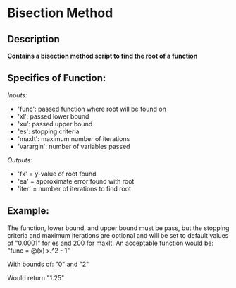 # Bisection Method
## Description
**Contains a bisection method script to find the root of a function**

## Specifics of Function:

*Inputs:*
-   'func': passed function where root will be found on
-   'xl': passed lower bound
-   'xu': passed upper bound
-   'es': stopping criteria
-   'maxIt': maximum number of iterations
-   'varargin': number of variables passed

*Outputs:*
-   'fx' = y-value of root found
-   'ea' = approximate error found with root
-   'iter' = number of iterations to find root

## Example: 
The function, lower bound, and upper bound must be pass, but the stopping criteria and maximum iterations are optional and will be set to default values of "0.0001" for es and 200 for maxIt. 
An acceptable function would be:
"func = @(x) x.^2 - 1"

With bounds of: "0" and "2"

Would return "1.25"
